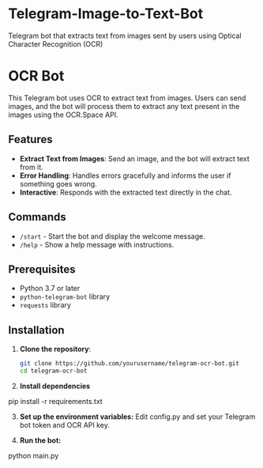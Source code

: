 # Telegram-Image-to-Text-Bot
Telegram bot that extracts text from images sent by users using Optical Character Recognition (OCR)

# OCR Bot

This Telegram bot uses OCR to extract text from images. Users can send images, and the bot will process them to extract any text present in the images using the OCR.Space API.

## Features

- **Extract Text from Images**: Send an image, and the bot will extract text from it.
- **Error Handling**: Handles errors gracefully and informs the user if something goes wrong.
- **Interactive**: Responds with the extracted text directly in the chat.

## Commands

- `/start` - Start the bot and display the welcome message.
- `/help` - Show a help message with instructions.

## Prerequisites

- Python 3.7 or later
- `python-telegram-bot` library
- `requests` library

## Installation

1. **Clone the repository**:

   ```bash
   git clone https://github.com/yourusername/telegram-ocr-bot.git
   cd telegram-ocr-bot


2.  **Install dependencies**

  pip install -r requirements.txt

3. **Set up the environment variables:**
Edit config.py and set your Telegram bot token and OCR API key.


4.  **Run the bot:**
  
 python main.py

